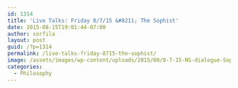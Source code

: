 ```yaml
---
id: 1314
title: 'Live Talks: Friday 8/7/15 &#8211; The Sophist'
date: 2015-08-15T19:01:44-07:00
author: sorfila
layout: post
guid: /?p=1314
permalink: /live-talks-friday-8715-the-sophist/
image: /assets/images/wp-content/uploads/2015/08/8-7-15-NS-dialogue-Sophist-235-to-2401.jpeg
categories:
  - Philosophy
---
```

